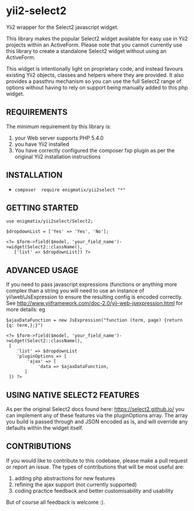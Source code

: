 # yii2-select2
Yii2 wrapper for the Select2 javascript widget.

This library makes the popular Select2 widget available for easy use in 
Yii2 projects within an ActiveForm.  Please note that you cannot 
currently use this library to create a standalone Select2 widget without 
using an ActiveForm.

This widget is intentionally light on proprietary code, and instead 
favours existing Yii2 objects, classes and helpers where they are 
provided.  It also provides a passthru mechanism so you can use the full 
Select2 range of options without having to rely on support being 
manually added to this php widget.

REQUIREMENTS
------------

The minimum requirement by this library is:

1. your Web server supports PHP 5.4.0
2. you have Yii2 installed
3. You have correctly configured the composer fxp plugin as per the 
original Yii2 installation instructions

INSTALLATION
------------

* `composer  require enigmatix/yii2select "*"`

GETTING STARTED
---------------

    use enigmatix/yii2select/Select2;

    $dropdownList = ['Yes' => 'Yes', 'No'];

    <?= $form->field($model, 'your_field_name')->widget(Select2::className(), 
       ['list' => $dropdownList]) ?>

ADVANCED USAGE
--------------

If you need to pass javascript expressions (functions or anything more 
complex than a string you will need to use an instance of 
yii\web\JsExpression to ensure the resulting config is encoded correctly.
See http://www.yiiframework.com/doc-2.0/yii-web-jsexpression.html for 
more details: eg

    $ajaxDataFunction = new JsExpression("function (term, page) {return {q: term,};}")

    <?= $form->field($model, 'your_field_name')->widget(Select2::className(), 
     [
        'list' => $dropdownList
        'pluginOptions => [
            'ajax' => [
                'data => $ajaxDataFunction,            
           ]
     ]) ?>

USING NATIVE SELECT2 FEATURES
-----------------------------

As per the original Select2 docs found here: https://select2.github.io/
you can implement any of these features via the pluginOptions array.  The
array you build is passed through and JSON encoded as is, and will 
override any defaults within the widget itself.

CONTRIBUTIONS
-------------

If you would like to contribute to this codebase, please make a pull request or report an issue.  The types of
contributions that will be most useful are:

1. adding php abstractions for new features
2. refining the ajax support (not currently supported)
3. coding practice feedback and better customisability and usability

But of course all feedback is welcome :).